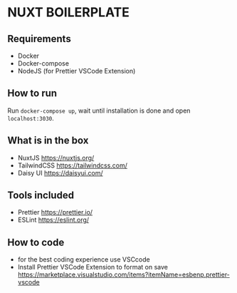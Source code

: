 # NUXT BOILERPLATE

## Requirements

- Docker
- Docker-compose
- NodeJS (for Prettier VSCode Extension)

## How to run

Run `docker-compose up`, wait until installation is done and open `localhost:3030`.

## What is in the box

- NuxtJS https://nuxtjs.org/
- TailwindCSS https://tailwindcss.com/
- Daisy UI https://daisyui.com/

## Tools included

- Prettier https://prettier.io/
- ESLint https://eslint.org/

## How to code

- for the best coding experience use VSCcode
- Install Prettier VSCode Extension to format on save https://marketplace.visualstudio.com/items?itemName=esbenp.prettier-vscode
